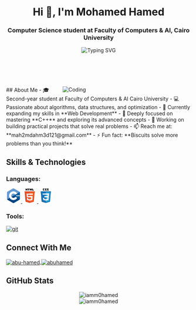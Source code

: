 <h1 align="center">Hi 👋, I'm Mohamed Hamed</h1>
<h3 align="center">Computer Science student at Faculty of Computers & AI, Cairo University</h3>

<div align="center">
  <img src="https://readme-typing-svg.herokuapp.com?font=Fira+Code&weight=500&size=22&pause=1000&color=6A5ACD&center=true&vCenter=true&width=435&lines=Passionate+Problem+Solver;Algorithm+Enthusiast;Frontend+Developer" alt="Typing SVG" />
</div>

<div style="margin-top: 90px;">
  <img align="right" alt="Coding" width="350" src="https://media2.giphy.com/media/v1.Y2lkPTc5MGI3NjExYmh0cm8xZ2Nremlza25uZXNxcmsyd3Vmbm5oanI0dW5oeXFyOThxMSZlcD12MV9pbnRlcm5hbF9naWZfYnlfaWQmY3Q9Zw/iIqmM5tTjmpOB9mpbn/giphy.webp">
</div>
## About Me
- 🎓 Second-year student at Faculty of Computers & AI Cairo University
- 💻 Passionate about algorithms, data structures, and optimization
- 🌱 Currently expanding my skills in **Web Development**
- 🚀 Deeply focused on mastering **C++** and exploring its advanced concepts
- 🎯 Working on building practical projects that solve real problems
- 📫 Reach me at: **mah2mdahm3d121@gmail.com**
- ⚡ Fun fact: **Biscuits solve more problems than you think!**

## Skills & Technologies

### Languages:
<p align="left">
  <a href="https://www.w3schools.com/cpp/" target="_blank" rel="noreferrer">
    <img src="https://raw.githubusercontent.com/devicons/devicon/master/icons/cplusplus/cplusplus-original.svg" alt="cplusplus" width="40" height="40"/>
  </a>
  <a href="https://www.w3.org/html/" target="_blank" rel="noreferrer">
    <img src="https://raw.githubusercontent.com/devicons/devicon/master/icons/html5/html5-original-wordmark.svg" alt="html5" width="40" height="40"/>
  </a>
  <a href="https://www.w3schools.com/css/" target="_blank" rel="noreferrer">
    <img src="https://raw.githubusercontent.com/devicons/devicon/master/icons/css3/css3-original-wordmark.svg" alt="css3" width="40" height="40"/>
  </a>
</p>

### Tools:
<p align="left">
  <a href="https://git-scm.com/" target="_blank" rel="noreferrer">
    <img src="https://www.vectorlogo.zone/logos/git-scm/git-scm-icon.svg" alt="git" width="40" height="40"/>
  </a>
</p>

## Connect With Me
<p align="left">
  <a href="https://www.linkedin.com/in/abu-hamed/" target="blank">
    <img align="center" src="https://raw.githubusercontent.com/rahuldkjain/github-profile-readme-generator/master/src/images/icons/Social/linked-in-alt.svg" alt="abu-hamed" height="30" width="40" />
  </a>
  <a href="https://www.leetcode.com/abuhamed" target="blank">
    <img align="center" src="https://raw.githubusercontent.com/rahuldkjain/github-profile-readme-generator/master/src/images/icons/Social/leet-code.svg" alt="abuhamed" height="30" width="40" />
  </a>
</p>

## GitHub Stats
<div align="center">
  <img src="https://github-readme-stats.vercel.app/api?username=iamm0hamed&show_icons=true&locale=en&theme=tokyonight" alt="iamm0hamed" />
</div>

<div align="center">
  <img src="https://github-readme-streak-stats.herokuapp.com/?user=iamm0hamed&theme=tokyonight" alt="iamm0hamed" />
</div>
